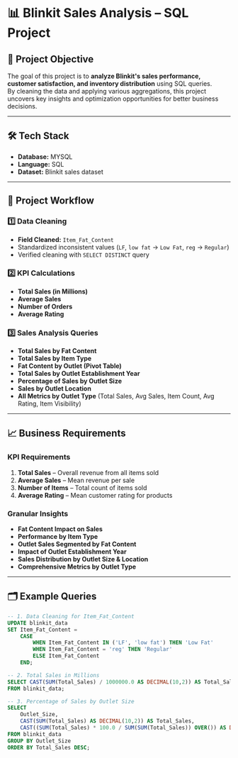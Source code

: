# 📊 Blinkit Sales Analysis – SQL Project

## 📌 Project Objective
The goal of this project is to **analyze Blinkit's sales performance, customer satisfaction, and inventory distribution** using SQL queries.  
By cleaning the data and applying various aggregations, this project uncovers key insights and optimization opportunities for better business decisions.

---

## 🛠️ Tech Stack
- **Database:** MYSQL
- **Language:** SQL
- **Dataset:** Blinkit sales dataset

---

## 📂 Project Workflow

### 1️⃣ Data Cleaning
- **Field Cleaned:** `Item_Fat_Content`
- Standardized inconsistent values (`LF`, `low fat` → `Low Fat`, `reg` → `Regular`)
- Verified cleaning with `SELECT DISTINCT` query

### 2️⃣ KPI Calculations
- **Total Sales (in Millions)**
- **Average Sales**
- **Number of Orders**
- **Average Rating**

### 3️⃣ Sales Analysis Queries
- **Total Sales by Fat Content**
- **Total Sales by Item Type**
- **Fat Content by Outlet (Pivot Table)**
- **Total Sales by Outlet Establishment Year**
- **Percentage of Sales by Outlet Size**
- **Sales by Outlet Location**
- **All Metrics by Outlet Type** (Total Sales, Avg Sales, Item Count, Avg Rating, Item Visibility)

---

## 📈 Business Requirements

### KPI Requirements
1. **Total Sales** – Overall revenue from all items sold
2. **Average Sales** – Mean revenue per sale
3. **Number of Items** – Total count of items sold
4. **Average Rating** – Mean customer rating for products

### Granular Insights
- **Fat Content Impact on Sales**
- **Performance by Item Type**
- **Outlet Sales Segmented by Fat Content**
- **Impact of Outlet Establishment Year**
- **Sales Distribution by Outlet Size & Location**
- **Comprehensive Metrics by Outlet Type**

---

## 🗂️ Example Queries

```sql
-- 1. Data Cleaning for Item_Fat_Content
UPDATE blinkit_data
SET Item_Fat_Content = 
    CASE 
        WHEN Item_Fat_Content IN ('LF', 'low fat') THEN 'Low Fat'
        WHEN Item_Fat_Content = 'reg' THEN 'Regular'
        ELSE Item_Fat_Content
    END;

-- 2. Total Sales in Millions
SELECT CAST(SUM(Total_Sales) / 1000000.0 AS DECIMAL(10,2)) AS Total_Sales_Million
FROM blinkit_data;

-- 3. Percentage of Sales by Outlet Size
SELECT 
    Outlet_Size, 
    CAST(SUM(Total_Sales) AS DECIMAL(10,2)) AS Total_Sales,
    CAST((SUM(Total_Sales) * 100.0 / SUM(SUM(Total_Sales)) OVER()) AS DECIMAL(10,2)) AS Sales_Percentage
FROM blinkit_data
GROUP BY Outlet_Size
ORDER BY Total_Sales DESC;
